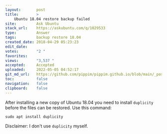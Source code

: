 ```yaml
---
layout:       post
title:        >
    Ubuntu 18.04 restore backup failed
site:         Ask Ubuntu
stack_url:    https://askubuntu.com/q/1029533
type:         Answer
tags:         backup restore 18.04
created_date: 2018-04-29 05:23:23
edit_date:    
votes:        "2 "
favorites:    
views:        "3,537 "
accepted:     Accepted
uploaded:     2022-05-05 04:52:17
git_md_url:   https://github.com/pippim/pippim.github.io/blob/main/_posts/2018/2018-04-29-Ubuntu-18.04-restore-backup-failed.md
toc:          false
navigation:   false
clipboard:    false
---
```


After installing a new copy of Ubuntu 18.04 you need to install `duplicity` before the files can be restored. Use this command:

``` 
sudo apt install duplicity
```

Disclaimer: I don't use `duplicity` myself.
